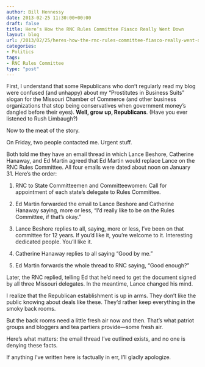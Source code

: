 ```yaml
---
author: Bill Hennessy
date: 2013-02-25 11:30:00+00:00
draft: false
title: Here’s How the RNC Rules Committee Fiasco Really Went Down
layout: blog
url: /2013/02/25/heres-how-the-rnc-rules-committee-fiasco-really-went-down/
categories:
- Politics
tags:
- RNC Rules Committee
type: "post"
---
```


First, I understand that some Republicans who don’t regularly read my blog were confused (and unhappy) about my “Prostitutes in Business Suits” slogan for the Missouri Chamber of Commerce (and other business organizations that stop being conservatives when government money’s dangled before their eyes). **Well, grow up, Republicans**. (Have you ever listened to Rush Limbaugh?) 

Now to the meat of the story.

On Friday, two people contacted me. Urgent stuff.

Both told me they have an email thread in which Lance Beshore, Catherine Hanaway, and Ed Martin agreed that Ed Martin would replace Lance on the RNC Rules Committee. All four emails were dated about noon on January 31. Here’s the order:

1. RNC to State Committeemen and Committeewomen: Call for appointment of each state’s delegate to Rules Committee.

2. Ed Martin forwarded the email to Lance Beshore and Catherine Hanaway saying, more or less, “I’d really like to be on the Rules Committee, if that’s okay.”

3. Lance Beshore replies to all, saying, more or less, I’ve been on that committee for 12 years. If you’d like it, you’re welcome to it. Interesting dedicated people. You’ll like it.

4. Catherine Hanaway replies to all saying “Good by me.”

5. Ed Martin forwards the whole thread to RNC saying, “Good enough?”

Later, the RNC replied, telling Ed that he’d need to get the document signed by all three Missouri delegates. In the meantime, Lance changed his mind.

I realize that the Republican establishment is up in arms. They don’t like the public knowing about deals like these. They’d rather keep everything in the smoky back rooms. 

But the back rooms need a little fresh air now and then. That’s what patriot groups and bloggers and tea partiers provide—some fresh air. 

Here’s what matters: the email thread I’ve outlined exists, and no one is denying these facts. 

If anything I’ve written here is factually in err, I’ll gladly apologize. 
